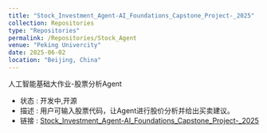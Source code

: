 ```yaml
---
title: "Stock_Investment_Agent-AI_Foundations_Capstone_Project-_2025"
collection: Repositories
type: "Repositories"
permalink: /Repositories/Stock_Agent
venue: "Peking Univercity"
date: 2025-06-02
location: "Beijing, China"
---
```

人工智能基础大作业-股票分析Agent
- 状态 : 开发中,开源
- 描述 : 用户可输入股票代码，让Agent进行股价分析并给出买卖建议。
- 链接 : [Stock_Investment_Agent-AI_Foundations_Capstone_Project-_2025](https://github.com/huang-33/Stock_Investment_Agent-AI_Foundations_Capstone_Project-_2025)